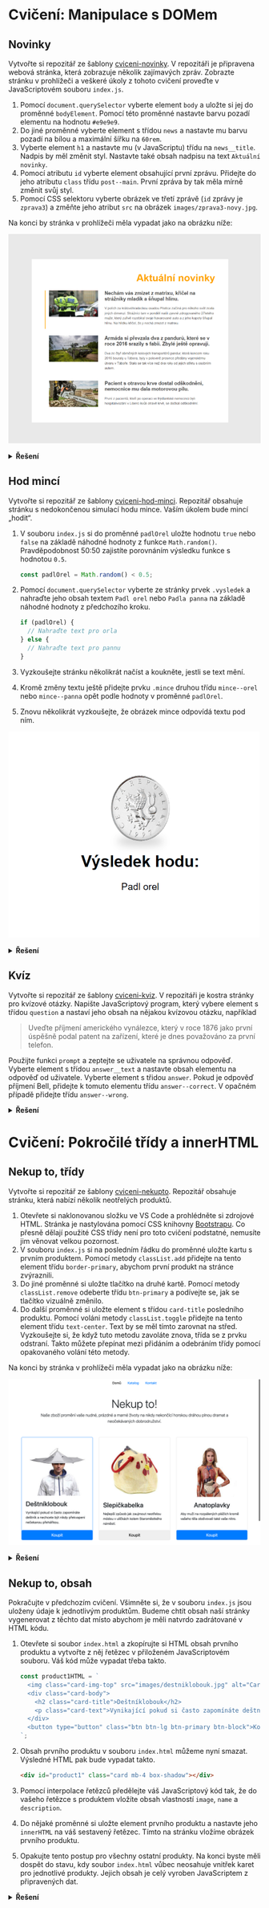 # Cvičení: Manipulace s DOMem
## Novinky

Vytvořte si repozitář ze šablony [cviceni-novinky](https://github.com/aellopos/ukol-novinky). V repozitáři je připravena webová stránka, která zobrazuje několik zajímavých zpráv. Zobrazte stránku v prohlížeči a veškeré úkoly z tohoto cvičení proveďte v JavaScriptovém souboru `index.js`.

1. Pomocí `document.querySelector` vyberte element `body` a uložte si jej do proměnné `bodyElement`. Pomocí této proměnné nastavte barvu pozadí elementu na hodnotu `#e9e9e9`.
1. Do jiné proměnné vyberte element s třídou `news` a nastavte mu barvu pozadí na bílou a maximální šířku na `60rem`.
1. Vyberte element `h1` a nastavte mu (v JavaScriptu) třídu na `news__title`. Nadpis by měl změnit styl. Nastavte také obsah nadpisu na text `Aktuální novinky`.
1. Pomocí atributu `id` vyberte element obsahující první zprávu. Přidejte do jeho atributu `class` třídu `post--main`. První zpráva by tak měla mírně změnit svůj styl.
1. Pomocí CSS selektoru vyberte obrázek ve třetí zprávě (`id` zprávy je `zprava3`) a změňte jeho atribut `src` na obrázek `images/zprava3-novy.jpg`.

Na konci by stránka v prohlížeči měla vypadat jako na obrázku níže:

![novinky](../images/screen-novinky.png)

<details>
<summary><b>Řešení</b></summary>

Tady zatím nic není :)

</details>

## Hod mincí

Vytvořte si repozitář ze šablony [cviceni-hod-minci](https://github.com/aellopos/cviceni-hod-minci). Repozitář obsahuje stránku s nedokončenou simulací hodu mince. Vaším úkolem bude mincí „hodit“.

1. V souboru `index.js` si do proměnné `padlOrel` uložte hodnotu `true` nebo `false` na základě náhodné hodnoty z funkce `Math.random()`. Pravděpodobnost 50:50 zajistíte porovnáním výsledku funkce s hodnotou `0.5`.

   ```js
   const padlOrel = Math.random() < 0.5;
   ```

1. Pomocí `document.querySelector` vyberte ze stránky prvek `.vysledek` a nahraďte jeho obsah textem `Padl orel` nebo `Padla panna` na základě náhodné hodnoty z předchozího kroku.

   ```js
   if (padlOrel) {
     // Nahraďte text pro orla
   } else {
     // Nahraďte text pro pannu
   }
   ```

1. Vyzkoušejte stránku několikrát načíst a koukněte, jestli se text mění.
1. Kromě změny textu ještě přidejte prvku `.mince` druhou třídu `mince--orel` nebo `mince--panna` opět podle hodnoty v proměnné `padlOrel`.
1. Znovu několikrát vyzkoušejte, že obrázek mince odpovídá textu pod ním.

![hod](../images/hod.gif)


<details>
<summary><b>Řešení</b></summary>

Tady zatím nic není :)

</details>

## Kvíz

Vytvořte si repozitář ze šablony [cviceni-kviz](https://github.com/aellopos/cviceni-kviz). V repozitáři je kostra stránky pro kvízové otázky. Napište JavaScriptový program, který vybere element s třídou `question` a nastaví jeho obsah na nějakou kvízovou otázku, například

> Uveďte příjmení amerického vynálezce, který v roce 1876 jako první úspěšně podal patent na zařízení, které je dnes považováno za první telefon.

Použijte funkci `prompt` a zeptejte se uživatele na správnou odpověď. Vyberte element s třídou `answer__text` a nastavte obsah elementu na odpověď od uživatele. Vyberte element s třidou `answer`. Pokud je odpověď příjmení Bell, přidejte k tomuto elementu třídu `answer--correct`. V opačném případě přidejte třídu `answer--wrong`.

<details>
<summary><b>Řešení</b></summary>

Tady zatím nic není :)

</details>

# Cvičení: Pokročilé třídy a innerHTML

## Nekup to, třídy

Vytvořte si repozitář ze šablony [cviceni-nekupto](https://github.com/aellopos/cviceni-nekupto). Repozitář obsahuje stránku, která nabízí několik neotřelých produktů.

1. Otevřete si naklonovanou složku ve VS Code a prohlédněte si zdrojové HTML. Stránka je nastylována pomocí CSS knihovny [Bootstrapu](https://getbootstrap.com). Co přesně dělají použité CSS třídy není pro toto cvičení podstatné, nemusíte jim věnovat velkou pozornost.
1. V souboru `index.js` si na posledním řádku do proměnné uložte kartu s prvním produktem. Pomocí metody `classList.add` přidejte na tento element třídu `border-primary`, abychom první produkt na stránce zvýraznili.
1. Do jiné proměnné si uložte tlačítko na druhé kartě. Pomocí metody `classList.remove` odeberte třídu `btn-primary` a podívejte se, jak se tlačítko vizuálně změnilo.
1. Do další proměnné si uložte element s třídou `card-title` posledního produktu. Pomocí voláni metody `classList.toggle` přidejte na tento element třídu `text-center`. Text by se měl tímto zarovnat na střed. Vyzkoušejte si, že když tuto metodu zavoláte znova, třída se z prvku odstraní. Takto můžete přepínat mezi přidáním a odebráním třídy pomocí opakovaného volání této metody.

Na konci by stránka v prohlížeči měla vypadat jako na obrázku níže:

![nekup to](../images/screen-nekupto.png)

<details>
<summary><b>Řešení</b></summary>

Tady zatím nic není :)

</details>

## Nekup to, obsah

Pokračujte v předchozím cvičení. Všimněte si, že v souboru `index.js` jsou uloženy údaje k jednotlivým produktům. Budeme chtít obsah naší stránky vygenerovat z těchto dat místo abychom je měli natvrdo zadrátované v HTML kódu.

1. Otevřete si soubor `index.html` a zkopírujte si HTML obsah prvního produktu a vytvořte z něj řetězec v přiloženém JavaScriptovém souboru. Váš kód může vypadat třeba takto.

   ```js
   const product1HTML = `
     <img class="card-img-top" src="images/destniklobouk.jpg" alt="Card image cap">
     <div class="card-body">
       <h2 class="card-title">Deštníklobouk</h2>
       <p class="card-text">Vynikající pokud si často zapomínáte deštník a nechcete být nikdy překvapeni nečekanou přeháňkou.</p>
     </div>
     <button type="button" class="btn btn-lg btn-primary btn-block">Koupit</button>
   `;
   ```

1. Obsah prvního produktu v souboru `index.html` můžeme nyní smazat. Výsledné HTML pak bude vypadat takto.
   ```html
   <div id="product1" class="card mb-4 box-shadow"></div>
   ```
1. Pomocí interpolace řetězců předělejte váš JavaScriptový kód tak, že do vašeho řetězce s produktem vložíte obsah vlastností `image`, `name` a `description`.
1. Do nějaké proměnné si uložte element prvního produktu a nastavte jeho `innerHTML` na váš sestavený řetězec. Tímto na stránku vložíme obrázek prvního produktu.
1. Opakujte tento postup pro všechny ostatní produkty. Na konci byste měli dospět do stavu, kdy soubor `index.html` vůbec neosahuje vnitřek karet pro jednotlivé produkty. Jejich obsah je celý vyroben JavaScriptem z připravených dat.

<details>
<summary><b>Řešení</b></summary>

Tady zatím nic není :)

</details>

